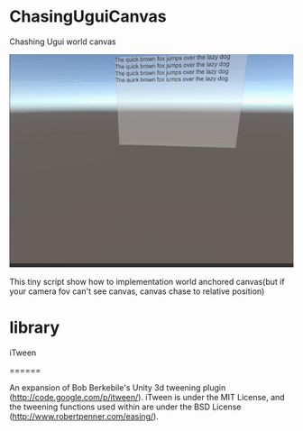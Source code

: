 # ChasingUguiCanvas
Chashing Ugui world canvas 

![result](https://github.com/neon-izm/ChasingUguiCanvas/blob/master/Document/preview.gif?raw=true)

This tiny script show how to implementation world anchored canvas(but if your camera fov can't see canvas, canvas chase to relative position) 


# library

iTween

======

An expansion of Bob Berkebile's Unity 3d tweening plugin (http://code.google.com/p/itween/). iTween is under the MIT License, and the tweening functions used within are under the BSD License (http://www.robertpenner.com/easing/).